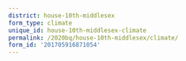 ```yaml
---
district: house-10th-middlesex
form_type: climate
unique_id: house-10th-middlesex-climate
permalink: /2020bq/house-10th-middlesex/climate/
form_id: '201705916871054'
---
```

